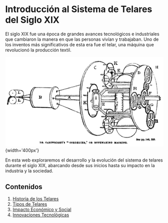 # Introducción al Sistema de Telares del Siglo XIX

El siglo XIX fue una época de grandes avances tecnológicos e industriales que cambiaron la manera en que las personas vivían y trabajaban. Uno de los inventos más significativos de esta era fue el telar, una máquina que revolucionó la producción textil.

![](https://github.com/Miguel-Angel-Garcia-Ferrandiz/practicaObligatoriaEntornos/blob/main/imagenes/Cartwright_Edmund_ropemaking.jpg){width='400px'}

En esta web exploraremos el desarrollo y la evolución del sistema de telares durante el siglo XIX, abarcando desde sus inicios hasta su impacto en la industria y la sociedad.

## Contenidos
1. [Historia de los Telares](historia.md)
2. [Tipos de Telares](tipos.md)
3. [Impacto Económico y Social](impacto.md)
4. [Innovaciones Tecnológicas](innovaciones.md)
